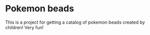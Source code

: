 # Pokemon beads

This is a project for getting a catalog of pokemon beads created by children! Very fun!

